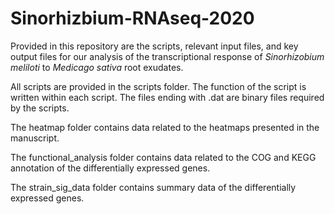 # Sinorhizbium-RNAseq-2020

Provided in this repository are the scripts, relevant input files, and key output files for our analysis of the transcriptional response of *Sinorhizobium meliloti* to *Medicago sativa* root exudates.

All scripts are provided in the scripts folder. The function of the script is written within each script. The files ending with .dat are binary files required by the scripts.

The heatmap folder contains data related to the heatmaps presented in the manuscript.

The functional_analysis folder contains data related to the COG and KEGG annotation of the differentially expressed genes.

The strain_sig_data folder contains summary data of the differentially expressed genes.
